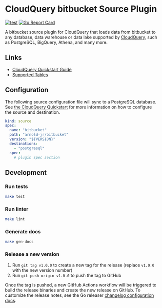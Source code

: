 # CloudQuery bitbucket Source Plugin

[![test](https://github.com/arnold-jr/cq-source-bitbucket/actions/workflows/test.yaml/badge.svg)](https://github.com/arnold-jr/cq-source-bitbucket/actions/workflows/test.yaml)
[![Go Report Card](https://goreportcard.com/badge/github.com/arnold-jr/cq-source-bitbucket)](https://goreportcard.com/report/github.com/arnold-jr/cq-source-bitbucket)

A bitbucket source plugin for CloudQuery that loads data from bitbucket to any database, data warehouse or data lake supported by [CloudQuery](https://www.cloudquery.io/), such as PostgreSQL, BigQuery, Athena, and many more.

## Links

 - [CloudQuery Quickstart Guide](https://www.cloudquery.io/docs/quickstart)
 - [Supported Tables](docs/tables/README.md)


## Configuration

The following source configuration file will sync to a PostgreSQL database. See [the CloudQuery Quickstart](https://www.cloudquery.io/docs/quickstart) for more information on how to configure the source and destination.

```yaml
kind: source
spec:
  name: "bitbucket"
  path: "arnold-jr/bitbucket"
  version: "${VERSION}"
  destinations:
    - "postgresql"
  spec:
    # plugin spec section
```

## Development

### Run tests

```bash
make test
```

### Run linter

```bash
make lint
```

### Generate docs

```bash
make gen-docs
```

### Release a new version

1. Run `git tag v1.0.0` to create a new tag for the release (replace `v1.0.0` with the new version number)
2. Run `git push origin v1.0.0` to push the tag to GitHub  

Once the tag is pushed, a new GitHub Actions workflow will be triggered to build the release binaries and create the new release on GitHub.
To customize the release notes, see the Go releaser [changelog configuration docs](https://goreleaser.com/customization/changelog/#changelog).
